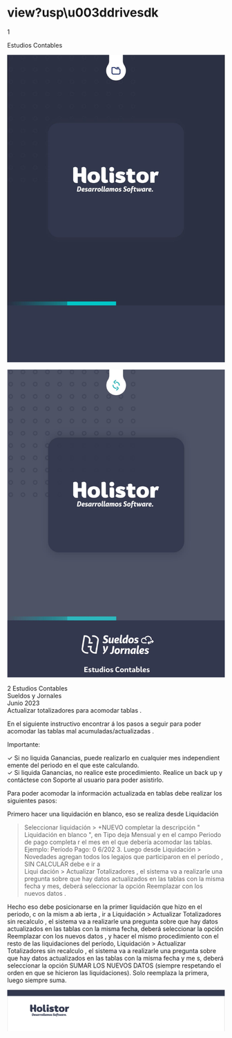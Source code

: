 # view?usp\u003ddrivesdk

 
 1 
 
  
Estudios Contables  


![Image 0 from page 0](images/image_0_0.png)

![Image 1 from page 0](images/image_0_1.png)

 
 
 
 2 Estudios Contables  
Sueldos y Jornales  
Junio 2023  
 Actualizar totalizadores para acomodar tablas . 
 
En el siguiente instructivo encontrar á los pasos a seguir para poder 
acomodar las tablas mal acumuladas/actualizadas . 
 
Importante:   
 
✓ Si no liquida Ganancias, puede realizarlo en cualquier mes 
independient emente del periodo en el que este calculando.  
✓ Si liquida Ganancias, no realice este procedimiento. Realice un back 
up y contáctese con Soporte al usuario para poder asistirlo.  
 
Para poder acomodar la información actualizada en tablas debe realizar 
los siguientes pasos:  
 
Primero hacer una liquidación en blanco, eso se realiza desde  Liquidación 
> Seleccionar liquidación > +NUEVO completar la descripción " Liquidación 
en blanco ", en Tipo  deja Mensual y en  el campo  Periodo de pago 
completa r el mes en el que debería acomodar las tablas. Ejemplo:  Período 
Pago: 0 6/202 3. Luego desde Liquidación > Novedades  agregan todos los 
legajos que participaron en el período , SIN CALCULAR debe  e ir a  
Liqui dación > Actualizar Totalizadores , el sistema va a realizarle una 
pregunta sobre que hay datos actualizados en las tablas con la misma 
fecha y mes, deberá seleccionar la opción Reemplazar con los nuevos 
datos . 
 
Hecho eso debe posicionarse en la primer liquidación  que hizo en el 
periodo, c on la mism a ab ierta , ir a Liquidación > Actualizar Totalizadores 
sin recalculo , el sistema va a realizarle una pregunta sobre que hay datos 
actualizados en las tablas con la misma fecha, deberá seleccionar la opción 
Reemplazar con los nuevos datos , y hacer el mismo procedimiento con el 
resto de las liquidaciones del período, Liquidación > Actualizar 
Totalizadores sin recalculo , el sistema va a realizarle una pregunta sobre 
que hay datos actualizados en las tablas con la misma fecha y me s, deberá 
seleccionar la opción SUMAR LOS NUEVOS DATOS (siempre respetando el 
orden en que se hicieron las liquidaciones). Solo reemplaza la primera, 
luego siempre suma.  

![Image 0 from page 1](images/image_1_0.png)

